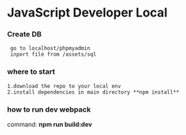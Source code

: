 # JavaScript Developer Local

### Create DB
```
 go to localhost/phpmyadmin
 inport file from /assets/sql
 ```

### where to start
```
1.download the repo to your local env
2.install dependencies in main directory **npm install**
```

 
### how to run dev webpack
command: 
**npm run build:dev**
